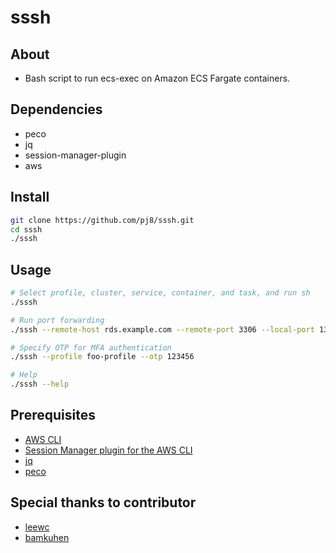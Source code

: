 # sssh
## About
- Bash script to run ecs-exec on Amazon ECS Fargate containers.

## Dependencies
- peco
- jq
- session-manager-plugin
- aws

## Install
```bash
git clone https://github.com/pj8/sssh.git
cd sssh
./sssh
```

## Usage
```bash
# Select profile, cluster, service, container, and task, and run sh
./sssh

# Run port forwarding
./sssh --remote-host rds.example.com --remote-port 3306 --local-port 13306

# Specify OTP for MFA authentication
./sssh --profile foo-profile --otp 123456

# Help
./sssh --help
```

## Prerequisites
- [AWS CLI](https://docs.aws.amazon.com/cli/latest/userguide/getting-started-install.html)
- [Session Manager plugin for the AWS CLI](https://docs.aws.amazon.com/systems-manager/latest/userguide/session-manager-working-with-install-plugin.html)
- [jq](https://stedolan.github.io/jq/download/)
- [peco](https://github.com/peco/peco#installation)

## Special thanks to contributor
- [leewc](https://github.com/leewc)
- [bamkuhen](https://github.com/bamkuhen)
